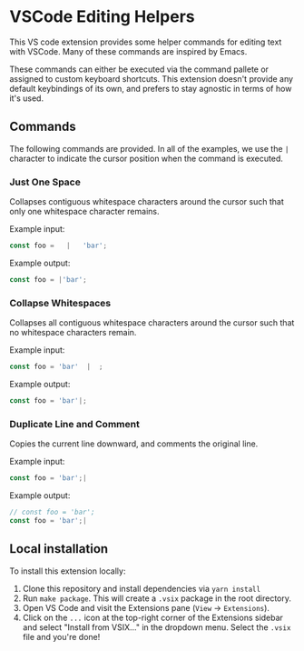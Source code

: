 # VSCode Editing Helpers

This VS code extension provides some helper commands for editing text with VSCode. Many of
these commands are inspired by Emacs.

These commands can either be executed via the command pallete or assigned to custom
keyboard shortcuts. This extension doesn't provide any default keybindings of its own, and
prefers to stay agnostic in terms of how it's used.

## Commands

The following commands are provided. In all of the examples, we use the `|` character to
indicate the cursor position when the command is executed.

### Just One Space

Collapses contiguous whitespace characters around the cursor such that only one whitespace character remains.

Example input:

```javascript
const foo =   |   'bar';
```

Example output:

```javascript
const foo = |'bar';
```

### Collapse Whitespaces

Collapses all contiguous whitespace characters around the cursor such that no whitespace
characters remain.

Example input:

```javascript
const foo = 'bar'  |  ;
```

Example output:

```javascript
const foo = 'bar'|;
```

### Duplicate Line and Comment

Copies the current line downward, and comments the original line.

Example input:

```javascript
const foo = 'bar';|
```

Example output:

```javascript
// const foo = 'bar';
const foo = 'bar';|
```

## Local installation

To install this extension locally:

1. Clone this repository and install dependencies via `yarn install`
2. Run `make package`. This will create a `.vsix` package in the root directory.
3. Open VS Code and visit the Extensions pane (`View` -> `Extensions`).
4. Click on the `...` icon at the top-right corner of the Extensions sidebar and select
   "Install from VSIX..." in the dropdown menu. Select the `.vsix` file and you're done!

